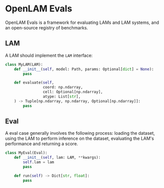 # OpenLAM Evals

OpenLAM Evals is a framework for evaluating LAMs and LAM systems, and an open-source registry of benchmarks.

## LAM

A LAM should implement the `LAM` interface:

```python
class MyLAM(LAM):
    def __init__(self, model: Path, params: Optional[dict] = None):
        pass

    def evaluate(self,
                 coord: np.ndarray,
                 cell: Optional[np.ndarray],
                 atype: List[str],
    ) -> Tuple[np.ndarray, np.ndarray, Optional[np.ndarray]]:
        pass
```

## Eval

A eval case generally involves the following process: loading the dataset, using the LAM to perform inference on the dataset, evaluating the LAM's performance and returning a score.

```python
class MyEval(Eval):
    def __init__(self, lam: LAM, **kwargs):
        self.lam = lam
        pass

    def run(self) -> Dict[str, float]:
        pass
```